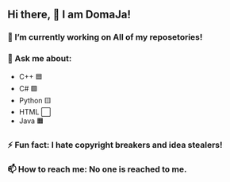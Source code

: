 ## Hi there, 👋 I am DomaJa!

### 🔭 I’m currently working on All of my reposetories!

### 💬 Ask me about:
 - C++ 🟦
 - C# 🟩
 - Python 🟨
 - HTML ⬜
 - Java 🟧

### ⚡ Fun fact: I hate copyright breakers and idea stealers!

### 📫 How to reach me: No one is reached to me.
